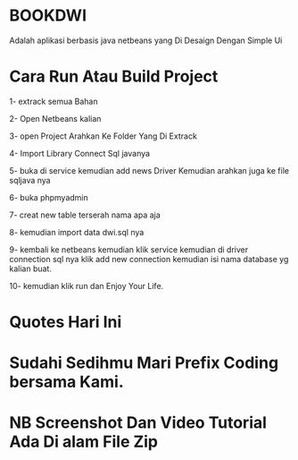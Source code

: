 # BOOKDWI
Adalah aplikasi berbasis java netbeans yang Di Desaign Dengan Simple Ui 

# Cara Run Atau Build Project

1- extrack semua Bahan


2- Open Netbeans kalian


3- open Project Arahkan Ke Folder Yang Di Extrack


4- Import Library Connect Sql javanya


5- buka di service kemudian add news Driver Kemudian arahkan juga ke file sqljava nya


6- buka phpmyadmin


7- creat new table terserah nama apa aja


8- kemudian import data dwi.sql nya


9- kembali ke netbeans kemudian klik service kemudian di driver connection sql nya klik add new connection kemudian isi nama database yg kalian buat.


10- kemudian klik run dan Enjoy Your Life.


# Quotes Hari Ini

# Sudahi Sedihmu Mari Prefix Coding bersama Kami.

# NB Screenshot Dan Video Tutorial Ada Di alam File Zip
